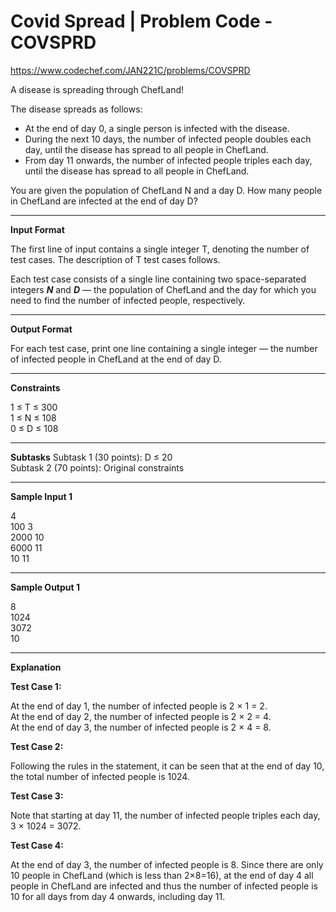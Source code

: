 # Covid Spread  |  Problem Code - COVSPRD

https://www.codechef.com/JAN221C/problems/COVSPRD

A disease is spreading through ChefLand!

The disease spreads as follows:

* At the end of day 0, a single person is infected with the disease.  
* During the next 10 days, the number of infected people doubles each day, until the disease has spread to all people in ChefLand.  
* From day 11 onwards, the number of infected people triples each day, until the disease has spread to all people in ChefLand.  

You are given the population of ChefLand N and a day D. How many people in ChefLand are infected at the end of day D?

***

**Input Format**

The first line of input contains a single integer T, denoting the number of test cases. The description of T test cases follows.

Each test case consists of a single line containing two space-separated integers ***N*** and ***D*** — the population of ChefLand and the day for which you need to find the number of infected people, respectively.

***

**Output Format**

For each test case, print one line containing a single integer — the number of infected people in ChefLand at the end of day D.

***

**Constraints**

1 ≤ T ≤ 300  
1 ≤ N ≤ 108  
0 ≤ D ≤ 108  

***

**Subtasks**
Subtask 1 (30 points): D ≤ 20  
Subtask 2 (70 points): Original constraints

***

**Sample Input 1**

4  
100 3  
2000 10  
6000 11  
10 11  

***

**Sample Output 1**

8  
1024  
3072  
10  

***

**Explanation**

**Test Case 1:**

At the end of day 1, the number of infected people is 2 × 1 = 2.  
At the end of day 2, the number of infected people is 2 × 2 = 4.  
At the end of day 3, the number of infected people is 2 × 4 = 8.  

**Test Case 2:** 

Following the rules in the statement, it can be seen that at the end of day 10, the total number of infected people is 1024.

**Test Case 3:** 

Note that starting at day 11, the number of infected people triples each day, 3 × 1024 = 3072.

**Test Case 4:** 

At the end of day 3, the number of infected people is 8. Since there are only 10 people in ChefLand (which is less than 2×8=16), at the end of day 4 all people in ChefLand are infected and thus the number of infected people is 10 for all days from day 4 onwards, including day 11.
